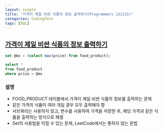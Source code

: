 ```yaml
---
layout: single
title: "가격이 제일 비싼 식품의 정보 출력하기(Programmers 131115)"
categories: CodingTest
tags: [SQL]
---
```


## <a href="https://school.programmers.co.kr/learn/courses/30/lessons/131115" target="_blank">가격이 제일 비싼 식품의 정보 출력하기</a>

```sql
set @mx = (select max(price) from food_product);

select *
from food_product
where price = @mx
```

### 설명

- FOOD_PRODUCT 테이블에서 가격이 제일 비싼 식품의 정보를 출력하는 문제
- 같은 가격의 식품이 여러 개일 경우 모두 출력해야 함
- 서브쿼리는 사용하지 않고, 변수를 사용하여 가격을 저장한 후, 해당 가격과 같은 식품을 출력하는 방식으로 해결
- Set의 사용법을 익힐 수 있는 문제, LeetCode에서는 통하지 않는 문법
